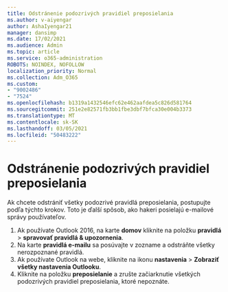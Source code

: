 ```yaml
---
title: Odstránenie podozrivých pravidiel preposielania
ms.author: v-aiyengar
author: AshaIyengar21
manager: dansimp
ms.date: 17/02/2021
ms.audience: Admin
ms.topic: article
ms.service: o365-administration
ROBOTS: NOINDEX, NOFOLLOW
localization_priority: Normal
ms.collection: Adm_O365
ms.custom:
- "9002486"
- "7524"
ms.openlocfilehash: b1319a1432546efc62e462aafdea5c826d581764
ms.sourcegitcommit: 251e2e82571fb3bb1fbe3dbf7bfca30e004b3373
ms.translationtype: MT
ms.contentlocale: sk-SK
ms.lasthandoff: 03/05/2021
ms.locfileid: "50483222"
---
```

# <a name="remove-suspicious-forwarding-rules"></a>Odstránenie podozrivých pravidiel preposielania

Ak chcete odstrániť všetky podozrivé pravidlá preposielania, postupujte podľa týchto krokov. Toto je ďalší spôsob, ako hakeri posielajú e-mailové správy používateľov.

1. Ak používate Outlook 2016, na karte **domov** kliknite na položku **pravidlá**  >  **spravovať pravidlá & upozornenia**. 
1. Na karte **pravidlá e-mailu** sa posúvajte v zozname a odstráňte všetky nerozpoznané pravidlá.
1. Ak používate Outlook na webe, kliknite na ikonu **nastavenia** > **Zobraziť všetky nastavenia Outlooku**.
1. Kliknite na položku **preposielanie** a zrušte začiarknutie všetkých podozrivých pravidiel preposielania, ktoré nepoznáte.
